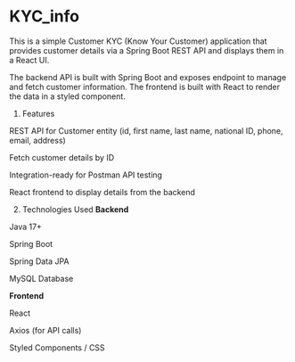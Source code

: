 # KYC_info

This is a simple Customer KYC (Know Your Customer) application that provides customer details via a Spring Boot REST API and displays them in a React UI.

The backend API is built with Spring Boot and exposes endpoint to manage and fetch customer information. The frontend is built with React to render the data in a styled component.

1. Features

REST API for Customer entity (id, first name, last name, national ID, phone, email, address)

Fetch customer details by ID

Integration-ready for Postman API testing

React frontend to display details from the backend

2. Technologies Used
   **Backend**

Java 17+

Spring Boot

Spring Data JPA

MySQL Database

  **Frontend**

React

Axios (for API calls)

Styled Components / CSS
